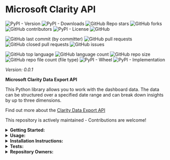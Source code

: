# Microsoft Clarity API

![PyPI - Version](https://img.shields.io/pypi/v/clarity-api)
![PyPI - Downloads](https://img.shields.io/pypi/dd/clarity-api)
![GitHub Repo stars](https://img.shields.io/github/stars/Knuckles-Team/clarity-api)
![GitHub forks](https://img.shields.io/github/forks/Knuckles-Team/clarity-api)
![GitHub contributors](https://img.shields.io/github/contributors/Knuckles-Team/clarity-api)
![PyPI - License](https://img.shields.io/pypi/l/clarity-api)
![GitHub](https://img.shields.io/github/license/Knuckles-Team/clarity-api)

![GitHub last commit (by committer)](https://img.shields.io/github/last-commit/Knuckles-Team/clarity-api)
![GitHub pull requests](https://img.shields.io/github/issues-pr/Knuckles-Team/clarity-api)
![GitHub closed pull requests](https://img.shields.io/github/issues-pr-closed/Knuckles-Team/clarity-api)
![GitHub issues](https://img.shields.io/github/issues/Knuckles-Team/clarity-api)

![GitHub top language](https://img.shields.io/github/languages/top/Knuckles-Team/clarity-api)
![GitHub language count](https://img.shields.io/github/languages/count/Knuckles-Team/clarity-api)
![GitHub repo size](https://img.shields.io/github/repo-size/Knuckles-Team/clarity-api)
![GitHub repo file count (file type)](https://img.shields.io/github/directory-file-count/Knuckles-Team/clarity-api)
![PyPI - Wheel](https://img.shields.io/pypi/wheel/clarity-api)
![PyPI - Implementation](https://img.shields.io/pypi/implementation/clarity-api)

*Version: 0.0.1*

**Microsoft Clarity Data Export API**

This Python library allows you to work with the dashboard data. The data can be structured over a specified date range 
and can break down insights by up to three dimensions.

Find out more about the [Clarity Data Export API](https://learn.microsoft.com/en-us/clarity/setup-and-installation/clarity-data-export-api)

This repository is actively maintained - Contributions are welcome!

<details>
  <summary><b>Getting Started:</b></summary>

### Prerequisites
- An active Microsoft Clarity account. [Learn how to sign up for Clarity](https://clarity.microsoft.com).
- An API access token generated by the project's admin from the settings page.
- Python3.8+

### Obtaining Access Tokens
**Note**: Only project admins can manage access tokens.

1. Go to your Clarity project. Select `Settings` -> `Data Export` -> `Generate new API token`.
2. Provide a descriptive name for the token for easy identification.

## Parameters
- `numOfDays`: (1, 2, or 3) The number of days for the data export since the API call, relating to the last 24, 48, or 72 hours, respectively.
- `dimension1`: The first dimension to break down insights.
- `dimension2`: The second dimension to break down insights.
- `dimension3`: The third dimension to break down insights.

#### Dimension Options:
- Browser
- Device
- Country
- OS
- Source
- Medium
- Campaign
- Channel
- URL

</details>

<details>
  <summary><b>Usage:</b></summary>

```python
#!/usr/bin/python
# coding: utf-8
import clarity_api

# Use token generated from the steps above
token = "<TOKEN>"
url = "https://www.clarity.ms"
client = clarity_api.Api(url=url, token=token)

data = client.get_data_export(number_of_days=2, dimension_1="OS", dimension_2="Channel")
print("Pydantic Object:", data)
print("Raw Request Output:", data.raw_output)
print("JSON Request Output:", data.json_output)
print("Pydantic Object Model Dump:", data.model_dump())
print("Request Status Code:", data.status_code)
print("Request Error:", data.error)
```

</details>

<details>
  <summary><b>Installation Instructions:</b></summary>

Install Python Package

```bash
python -m pip install clarity-api
```

</details>

<details>
  <summary><b>Tests:</b></summary>

pre-commit check
```bash
pre-commit run --all-files
```

pytest
```bash
pytest ./test/test_clarity_models.py
```
</details>


<details>
  <summary><b>Repository Owners:</b></summary>


<img width="100%" height="180em" src="https://github-readme-stats.vercel.app/api?username=Knucklessg1&show_icons=true&hide_border=true&&count_private=true&include_all_commits=true" />

![GitHub followers](https://img.shields.io/github/followers/Knucklessg1)
![GitHub User's stars](https://img.shields.io/github/stars/Knucklessg1)
</details>
